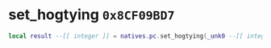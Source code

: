 # set_hogtying `0x8CF09BD7`

```lua
local result --[[ integer ]] = natives.pc.set_hogtying(_unk0 --[[ integer ]])
```